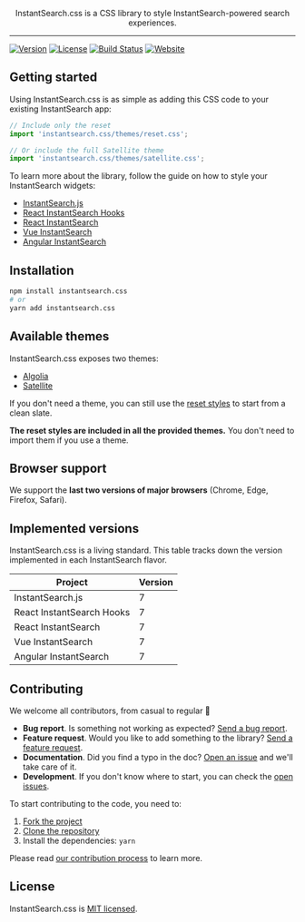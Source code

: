 <p align="center">
  <p align="center">
    InstantSearch.css is a CSS library to style InstantSearch-powered search experiences.
  </p>
</p>

---

[![Version][version-svg]][package-url]
[![License][license-image]][license-url]
[![Build Status][ci-svg]][ci-url]
[![Website][website-svg]][website-url]

## Getting started

Using InstantSearch.css is as simple as adding this CSS code to your existing InstantSearch app:

```js
// Include only the reset
import 'instantsearch.css/themes/reset.css';

// Or include the full Satellite theme
import 'instantsearch.css/themes/satellite.css';
```

To learn more about the library, follow the guide on how to style your InstantSearch widgets:
- [InstantSearch.js](https://www.algolia.com/doc/guides/building-search-ui/widgets/customize-an-existing-widget/js/#style-your-widgets)
- [React InstantSearch Hooks](https://www.algolia.com/doc/guides/building-search-ui/widgets/customize-an-existing-widget/react-hooks/#style-your-widgets)
- [React InstantSearch](https://www.algolia.com/doc/guides/building-search-ui/widgets/customize-an-existing-widget/react/#style-your-widgets)
- [Vue InstantSearch](https://www.algolia.com/doc/guides/building-search-ui/widgets/customize-an-existing-widget/vue/#style-your-widgets)
- [Angular InstantSearch](https://www.algolia.com/doc/guides/building-search-ui/widgets/customize-an-existing-widget/angular/#style-your-widgets)

## Installation

```sh
npm install instantsearch.css
# or
yarn add instantsearch.css
```

## Available themes

InstantSearch.css exposes two themes:
- [Algolia](src/themes/algolia.scss)
- [Satellite](src/themes/satellite.scss)

If you don't need a theme, you can still use the [reset styles](src/themes/reset.scss) to start from a clean slate.

**The reset styles are included in all the provided themes.** You don't need to import them if you use a theme.

## Browser support

We support the **last two versions of major browsers** (Chrome, Edge, Firefox, Safari).

## Implemented versions

InstantSearch.css is a living standard. This table tracks down the version implemented in each InstantSearch flavor.

| Project                   | Version |
| ------------------------- | ------- |
| InstantSearch.js          | 7       |
| React InstantSearch Hooks | 7       |
| React InstantSearch       | 7       |
| Vue InstantSearch         | 7       |
| Angular InstantSearch     | 7       |

## Contributing

We welcome all contributors, from casual to regular 💙

- **Bug report**. Is something not working as expected? [Send a bug report](https://github.com/algolia/instantsearch.js/issues/new?template=Bug_report.md&labels=Package%3A%20instantsearch.css).
- **Feature request**. Would you like to add something to the library? [Send a feature request](https://github.com/algolia/instantsearch.js/issues/new?template=Feature_request.md&labels=Package%3A%20instantsearch.css).
- **Documentation**. Did you find a typo in the doc? [Open an issue](https://github.com/algolia/instantsearch.js/issues/new?labels=Package%3A%20instantsearch.css) and we'll take care of it.
- **Development**. If you don't know where to start, you can check the [open issues](https://github.com/algolia/instantsearch.js/issues?q=is%3Aopen+is%3Aissue+label%3A%22Package%3A+instantsearch.css%22).

To start contributing to the code, you need to:

1.  [Fork the project](https://help.github.com/articles/fork-a-repo/)
2.  [Clone the repository](https://help.github.com/articles/cloning-a-repository/)
3.  Install the dependencies: `yarn`

Please read [our contribution process](../../CONTRIBUTING.md) to learn more.

## License

InstantSearch.css is [MIT licensed][license-url].

<!-- Badges -->

[version-svg]: https://img.shields.io/npm/v/instantsearch.css.svg?style=flat-square
[package-url]: https://npmjs.org/package/instantsearch.css
[ci-svg]: https://img.shields.io/circleci/project/github/algolia/instantsearch.js.svg?style=flat-square
[ci-url]: https://circleci.com/gh/algolia/instantsearch.js
[license-image]: http://img.shields.io/badge/license-MIT-green.svg?style=flat-square
[website-svg]: https://img.shields.io/badge/website-instantsearchjs.netlify.app/specs-yellow?style=flat-square
[website-url]: https://instantsearchjs.netlify.app/specs/
[license-url]: LICENSE

